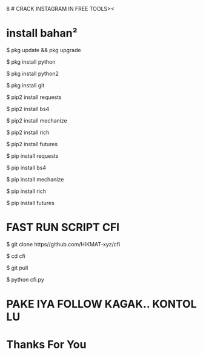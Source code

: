 8 # CRACK INSTAGRAM IN FREE TOOLS><

# install bahan²

$ pkg update && pkg upgrade

$ pkg install python

$ pkg install python2

$ pkg install git

$ pip2 install requests

$ pip2 install bs4

$ pip2 install mechanize

$ pip2 install rich

$ pip2 install futures

$ pip install requests

$ pip install bs4

$ pip install mechanize

$ pip install rich

$ pip install futures

# FAST RUN SCRIPT CFI

$ git clone https//github.com/HIKMAT-xyz/cfi

$ cd cfi

$ git pull

$ python cfi.py

# PAKE IYA FOLLOW KAGAK.. KONTOL LU
# Thanks For You
